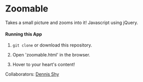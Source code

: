 Zoomable
========

Takes a small picture and zooms into it! Javascript using jQuery.

#### Running this App

1. `git clone` or download this repository.

2. Open 'zoomable.html' in the browser.

3. Hover to your heart's content!

Collaborators: [Dennis Shy](http://github.com/shyshy)

